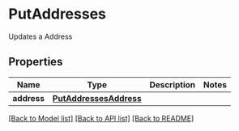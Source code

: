 # PutAddresses

Updates a Address
## Properties
Name | Type | Description | Notes
------------ | ------------- | ------------- | -------------
**address** | [**PutAddressesAddress**](PutAddressesAddress.md) |  | 

[[Back to Model list]](../README.md#documentation-for-models) [[Back to API list]](../README.md#documentation-for-api-endpoints) [[Back to README]](../README.md)


